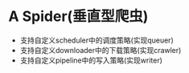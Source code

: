 # A Spider(垂直型爬虫)
- 支持自定义scheduler中的调度策略(实现queuer)
- 支持自定义downloader中的下载策略(实现crawler)
- 支持自定义pipeline中的写入策略(实现writer)
